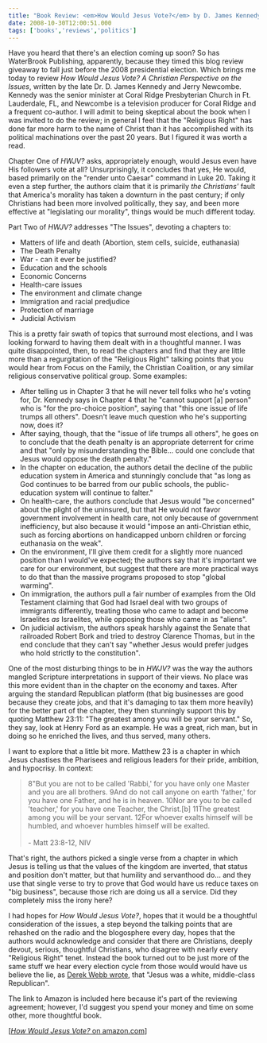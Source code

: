 ```yaml
---
title: "Book Review: <em>How Would Jesus Vote?</em> by D. James Kennedy"
date: 2008-10-30T12:00:51.000
tags: ['books','reviews','politics'] 
---
```


Have you heard that there's an election coming up soon? So has WaterBrook Publishing, apparently, because they timed this blog review giveaway to fall just before the 2008 presidential election. Which brings me today to review _How Would Jesus Vote? A Christian Perspective on the Issues_, written by the late Dr. D. James Kennedy and Jerry Newcombe. Kennedy was the senior minister at Coral Ridge Presbyterian Church in Ft. Lauderdale, FL, and Newcombe is a television producer for Coral Ridge and a frequent co-author. I will admit to being skeptical about the book when I was invited to do the review; in general I feel that the "Religious Right" has done far more harm to the name of Christ than it has accomplished with its political machinations over the past 20 years. But I figured it was worth a read.

Chapter One of _HWJV?_ asks, appropriately enough, would Jesus even have His followers vote at all? Unsurprisingly, it concludes that yes, He would, based primarily on the "render unto Caesar" command in Luke 20. Taking it even a step further, the authors claim that it is primarily _the Christians'_ fault that America's morality has taken a downturn in the past century; if only Christians had been more involved politically, they say, and been more effective at "legislating our morality", things would be much different today.

Part Two of _HWJV?_ addresses "The Issues", devoting a chapters to:

- Matters of life and death (Abortion, stem cells, suicide, euthanasia)
- The Death Penalty
- War - can it ever be justified?
- Education and the schools
- Economic Concerns
- Health-care issues
- The environment and climate change
- Immigration and racial predjudice
- Protection of marriage
- Judicial Activism

This is a pretty fair swath of topics that surround most elections, and I was looking forward to having them dealt with in a thoughtful manner. I was quite disappointed, then, to read the chapters and find that they are little more than a regurgitation of the "Religious Right" talking points that you would hear from Focus on the Family, the Christian Coalition, or any similar religious conservative political group. Some examples:

- After telling us in Chapter 3 that he will never tell folks who he's voting for, Dr. Kennedy says in Chapter 4 that he "cannot support \[a\] person" who is "for the pro-choice position", saying that "this one issue of life trumps all others". Doesn't leave much question who he's supporting now, does it?
- After saying, though, that the "issue of life trumps all others", he goes on to conclude that the death penalty is an appropriate deterrent for crime and that "only by misunderstanding the Bible... could one conclude that Jesus would oppose the death penalty."
- In the chapter on education, the authors detail the decline of the public education system in America and stunningly conclude that "as long as God continues to be barred from our public schools, the public-education system will continue to falter."
- On health-care, the authors conclude that Jesus would "be concerned" about the plight of the uninsured, but that He would not favor government involvement in health care, not only because of government inefficiency, but also because it would "impose an anti-Christian ethic, such as forcing abortions on handicapped unborn children or forcing euthanasia on the weak".
- On the environment, I'll give them credit for a slightly more nuanced position than I would've expected; the authors say that it's important we care for our environment, but suggest that there are more practical ways to do that than the massive programs proposed to stop "global warming".
- On immigration, the authors pull a fair number of examples from the Old Testament claiming that God had Israel deal with two groups of immigrants differently, treating those who came to adapt and become Israelites _as_ Israelites, while opposing those who came in as "aliens".
- On judicial activism, the authors speak harshly against the Senate that railroaded Robert Bork and tried to destroy Clarence Thomas, but in the end conclude that they can't say "whether Jesus would prefer judges who hold strictly to the constitution".

One of the most disturbing things to be in _HWJV?_ was the way the authors mangled Scripture interpretations in support of their views. No place was this more evident than in the chapter on the economy and taxes. After arguing the standard Republican platform (that big businesses are good because they create jobs, and that it's damaging to tax them more heavily) for the better part of the chapter, they then stunningly support this by quoting Matthew 23:11: "The greatest among you will be your servant." So, they say, look at Henry Ford as an example. He was a great, rich man, but in doing so he enriched the lives, and thus served, many others.

I want to explore that a little bit more. Matthew 23 is a chapter in which Jesus chastises the Pharisees and religious leaders for their pride, ambition, and hypocrisy. In context:

> 8"But you are not to be called 'Rabbi,' for you have only one Master and you are all brothers. 9And do not call anyone on earth 'father,' for you have one Father, and he is in heaven. 10Nor are you to be called 'teacher,' for you have one Teacher, the Christ.\[b\] 11The greatest among you will be your servant. 12For whoever exalts himself will be humbled, and whoever humbles himself will be exalted.  
> <br/>
> \- Matt 23:8-12, NIV

That's right, the authors picked a single verse from a chapter in which Jesus is telling us that the values of the kingdom are inverted, that status and position don't matter, but that humility and servanthood do... and they use that single verse to try to prove that God would have us reduce taxes on "big business", because those rich are doing us all a service. Did they completely miss the irony here?

I had hopes for _How Would Jesus Vote?_, hopes that it would be a thoughtful consideration of the issues, a step beyond the talking points that are rehashed on the radio and the blogosphere every day, hopes that the authors would acknowledge and consider that there are Christians, deeply devout, serious, thoughtful Christians, who disagree with nearly every "Religious Right" tenet. Instead the book turned out to be just more of the same stuff we hear every election cycle from those would would have us believe the lie, as [Derek Webb wrote](http://derekwebb.net/song-vault/a-king-and-a-kingdom/), that "Jesus was a white, middle-class Republican".

The link to Amazon is included here because it's part of the reviewing agreement; however, I'd suggest you spend your money and time on some other, more thoughtful book.

\[[_How Would Jesus Vote?_ on amazon.com](http://www.amazon.com/exec/obidos/ASIN/1400074061)\]
